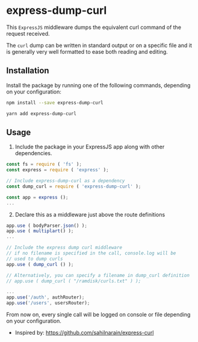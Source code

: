 # express-dump-curl

This `ExpressJS` middleware dumps the equivalent curl command of the request received.

The `curl` dump can be written in standard output or on a specific file and it is generally very well formatted to ease both reading and editing.


## Installation
Install the package by running one of the following commands, depending on your configuration:

```bash
npm install --save express-dump-curl
```

```bash
yarn add express-dump-curl
```


## Usage
1. Include the package in your ExpressJS app along with other dependencies.

```javascript
const fs = require ( 'fs' );
const express = require ( 'express' );

// Include express-dump-curl as a dependency
const dump_curl = require ( 'express-dump-curl' );

const app = express ();
...
```

2. Declare this as a middleware just above the route definitions

```javascript
app.use ( bodyParser.json() );
app.use ( multiplart() );
...

// Include the express dump curl middleware
// if no filename is specified in the call, console.log will be
// used to dump curls
app.use ( dump_curl () );

// Alternatively, you can specify a filename in dump_curl definition
// app.use ( dump_curl ( "/ramdisk/curls.txt" ) );

...
app.use('/auth', authRouter);
app.use('/users', usersRouter);
```

From now on, every single call will be logged on console or file depending on your configuration.

* Inspired by: https://github.com/sahilnarain/express-curl
